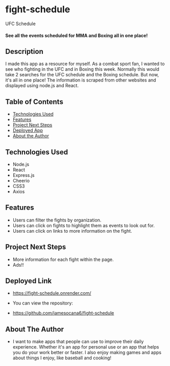 # fight-schedule
UFC Schedule

#### See all the events scheduled for MMA and Boxing all in one place! 

## Description
I made this app as a resource for myself. As a combat sport fan, I wanted to see who fighting in the UFC and in Boxing this week. Normally this would take 2 searches for the UFC schedule and the Boxing schedule. But now, it's all in one place! The information is scraped from other websites and displayed using node.js and React.

## Table of Contents
* [Technologies Used](#technologiesused)
* [Features](#features)
* [Project Next Steps](#nextsteps)
* [Deployed App](#deployment)
* [About the Author](#author)

## <a name="technologiesused"></a>Technologies Used
* Node.js
* React
* Express.js
* Cheerio
* CSS3
* Axios

## Features
* Users can filter the fights by organization.
* Users can click on fights to highlight them as events to look out for.
* Users can click on links to more information on the fight.

## <a name="nextsteps"></a>Project Next Steps
* More information for each fight within the page.
* Ads!!

## <a name="deployment"></a>Deployed Link
* https://fight-schedule.onrender.com/

* You can view the repository:
* https://github.com/jamesocana6/fight-schedule


## <a name="author"></a>About The Author
* I want to make apps that people can use to improve their daily experience. Whether it's an app for personal use or an app that helps you do your work better or faster. I also enjoy making games and apps about things I enjoy, like baseball and cooking!
